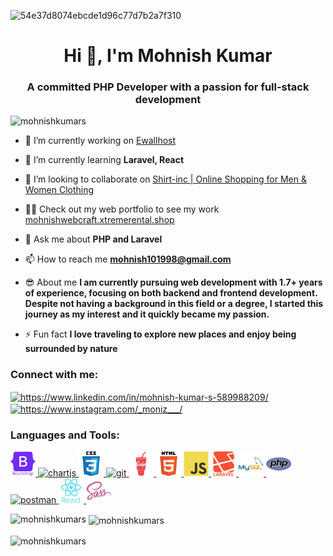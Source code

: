 ![54e37d8074ebcde1d96c77d7b2a7f310](https://github.com/MohnishKumarS/Tasks-Js/assets/113748184/cdab8e31-7231-4588-b3e2-2472f3fd4e6c)
<h1 align="center">Hi 👋, I'm Mohnish Kumar</h1>
<h3 align="center">A committed PHP Developer with a passion for full-stack development</h3>

<p align="left"> <img src="https://komarev.com/ghpvc/?username=mohnishkumars&label=Profile%20views&color=0e75b6&style=flat" alt="mohnishkumars" /> </p>

- 🔭 I’m currently working on [Ewallhost](https://www.ewallhost.com/)

- 🌱 I’m currently learning **Laravel, React**

- 👯 I’m looking to collaborate on [Shirt-inc | Online Shopping for Men & Women Clothing](https://shirt-inc.com/)

- 👨‍💻 Check out my web portfolio to see my work [mohnishwebcraft.xtremerental.shop](mohnishwebcraft.xtremerental.shop)

- 💬 Ask me about **PHP and Laravel**

- 📫 How to reach me **mohnish101998@gmail.com**
  
 - 😎 About me **I am currently pursuing web development with 1.7+ years of experience, focusing on both backend and frontend development. Despite not having a background in this field or a degree, I started this journey as my interest and it quickly became my passion.**
   
- ⚡ Fun fact **I love traveling to explore new places and enjoy being surrounded by nature**

<h3 align="left">Connect with me:</h3>
<p align="left">
<a href="https://linkedin.com/in/https://www.linkedin.com/in/mohnish-kumar-s-589988209/" target="blank"><img align="center" src="https://raw.githubusercontent.com/rahuldkjain/github-profile-readme-generator/master/src/images/icons/Social/linked-in-alt.svg" alt="https://www.linkedin.com/in/mohnish-kumar-s-589988209/" height="30" width="40" /></a>
<a href="https://instagram.com/https://www.instagram.com/_moniz___/" target="blank"><img align="center" src="https://raw.githubusercontent.com/rahuldkjain/github-profile-readme-generator/master/src/images/icons/Social/instagram.svg" alt="https://www.instagram.com/_moniz___/" height="30" width="40" /></a>
</p>

<h3 align="left">Languages and Tools:</h3>
<p align="left"> <a href="https://getbootstrap.com" target="_blank" rel="noreferrer"> <img src="https://raw.githubusercontent.com/devicons/devicon/master/icons/bootstrap/bootstrap-plain-wordmark.svg" alt="bootstrap" width="40" height="40"/> </a> <a href="https://www.chartjs.org" target="_blank" rel="noreferrer"> <img src="https://www.chartjs.org/media/logo-title.svg" alt="chartjs" width="40" height="40"/> </a> <a href="https://www.w3schools.com/css/" target="_blank" rel="noreferrer"> <img src="https://raw.githubusercontent.com/devicons/devicon/master/icons/css3/css3-original-wordmark.svg" alt="css3" width="40" height="40"/> </a> <a href="https://git-scm.com/" target="_blank" rel="noreferrer"> <img src="https://www.vectorlogo.zone/logos/git-scm/git-scm-icon.svg" alt="git" width="40" height="40"/> </a> <a href="https://gulpjs.com" target="_blank" rel="noreferrer"> <img src="https://raw.githubusercontent.com/devicons/devicon/master/icons/gulp/gulp-plain.svg" alt="gulp" width="40" height="40"/> </a> <a href="https://www.w3.org/html/" target="_blank" rel="noreferrer"> <img src="https://raw.githubusercontent.com/devicons/devicon/master/icons/html5/html5-original-wordmark.svg" alt="html5" width="40" height="40"/> </a> <a href="https://developer.mozilla.org/en-US/docs/Web/JavaScript" target="_blank" rel="noreferrer"> <img src="https://raw.githubusercontent.com/devicons/devicon/master/icons/javascript/javascript-original.svg" alt="javascript" width="40" height="40"/> </a> <a href="https://laravel.com/" target="_blank" rel="noreferrer"> <img src="https://raw.githubusercontent.com/devicons/devicon/master/icons/laravel/laravel-plain-wordmark.svg" alt="laravel" width="40" height="40"/> </a> <a href="https://www.mysql.com/" target="_blank" rel="noreferrer"> <img src="https://raw.githubusercontent.com/devicons/devicon/master/icons/mysql/mysql-original-wordmark.svg" alt="mysql" width="40" height="40"/> </a> <a href="https://www.php.net" target="_blank" rel="noreferrer"> <img src="https://raw.githubusercontent.com/devicons/devicon/master/icons/php/php-original.svg" alt="php" width="40" height="40"/> </a> <a href="https://postman.com" target="_blank" rel="noreferrer"> <img src="https://www.vectorlogo.zone/logos/getpostman/getpostman-icon.svg" alt="postman" width="40" height="40"/> </a> <a href="https://reactjs.org/" target="_blank" rel="noreferrer"> <img src="https://raw.githubusercontent.com/devicons/devicon/master/icons/react/react-original-wordmark.svg" alt="react" width="40" height="40"/> </a> <a href="https://sass-lang.com" target="_blank" rel="noreferrer"> <img src="https://raw.githubusercontent.com/devicons/devicon/master/icons/sass/sass-original.svg" alt="sass" width="40" height="40"/> </a> </p>

<p><img align="left" src="https://github-readme-stats.vercel.app/api/top-langs?username=mohnishkumars&show_icons=true&locale=en&layout=compact" alt="mohnishkumars" /></p>

<p>&nbsp;<img align="center" src="https://github-readme-stats.vercel.app/api?username=mohnishkumars&show_icons=true&locale=en" alt="mohnishkumars" /></p>

<p><img align="center" src="https://github-readme-streak-stats.herokuapp.com/?user=mohnishkumars&" alt="mohnishkumars" /></p>
